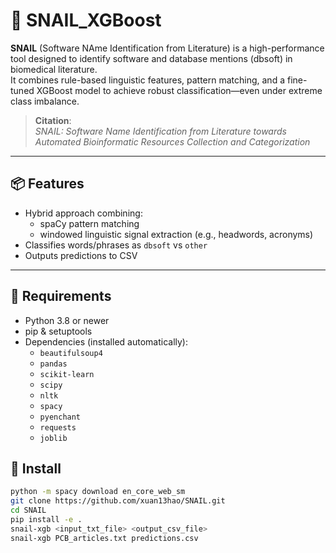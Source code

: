 # 🐌 SNAIL_XGBoost

**SNAIL** (Software NAme Identification from Literature) is a high-performance tool designed to identify software and database mentions (dbsoft) in biomedical literature.  
It combines rule-based linguistic features, pattern matching, and a fine-tuned XGBoost model to achieve robust classification—even under extreme class imbalance.

> **Citation**:  
> *SNAIL: Software Name Identification from Literature towards Automated Bioinformatic Resources Collection and Categorization*
---

## 📦 Features
- Hybrid approach combining:
  - spaCy pattern matching
  - windowed linguistic signal extraction (e.g., headwords, acronyms)
- Classifies words/phrases as `dbsoft` vs `other`
- Outputs predictions to CSV
---

## 🔧 Requirements
- Python 3.8 or newer
- pip & setuptools
- Dependencies (installed automatically):
  - `beautifulsoup4`
  - `pandas`
  - `scikit-learn`
  - `scipy`
  - `nltk`
  - `spacy`
  - `pyenchant`
  - `requests`
  - `joblib`
## 🔧 Install
```bash
python -m spacy download en_core_web_sm
git clone https://github.com/xuan13hao/SNAIL.git
cd SNAIL
pip install -e .
snail-xgb <input_txt_file> <output_csv_file>
snail-xgb PCB_articles.txt predictions.csv